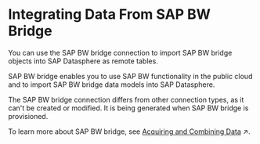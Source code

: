 <!-- loioc07d8004955c4a86939debae4aa9022d -->

# Integrating Data From SAP BW Bridge

You can use the SAP BW bridge connection to import SAP BW bridge objects into SAP Datasphere as remote tables.

SAP BW bridge enables you to use SAP BW functionality in the public cloud and to import SAP BW bridge data models into SAP Datasphere.

The SAP BW bridge connection differs from other connection types, as it can't be created or modified. It is being generated when SAP BW bridge is provisioned.

To learn more about SAP BW bridge, see [Acquiring and Combining Data](https://help.sap.com/viewer/ecce5bb08ae24ed089497fc00c2320d8/cloud/en-US/94a26e437db74b14ae4664b0d4634faf.html "You can now start acquiring data and combine it in SAP BW bridge.") :arrow_upper_right:.


